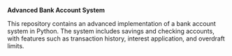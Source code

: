**Advanced Bank Account System**

This repository contains an advanced implementation of a bank account system in Python. The system includes savings and checking accounts, with features such as transaction history, interest application, and overdraft limits.
